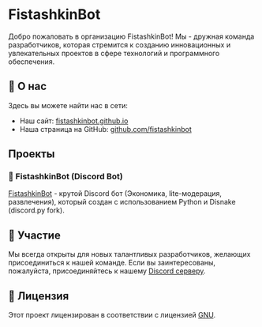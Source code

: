 # FistashkinBot

Добро пожаловать в организацию FistashkinBot! Мы - дружная команда разработчиков, которая стремится к созданию инновационных и увлекательных проектов в сфере технологий и программного обеспечения.

## 🌸 О нас
Здесь вы можете найти нас в сети:
- Наш сайт: [fistashkinbot.github.io](https://fistashkinbot.github.io)
- Наша страница на GitHub: [github.com/fistashkinbot](https://github.com/fistashkinbot)

## Проекты

### 🐒 FistashkinBot (Discord Bot)
[FistashkinBot](https://github.com/fistashkinbot/FistashkinBot-Beta) - крутой Discord бот (Экономика, lite-модерация, развлечения), который создан с использованием Python и Disnake (discord.py fork).

## 🥳 Участие
Мы всегда открыты для новых талантливых разработчиков, желающих присоединиться к нашей команде. Если вы заинтересованы, пожалуйста, присоединяйтесь к нашему [Discord серверу](https://discord.gg/H9XCZSReMj).

## 📝 Лицензия
Этот проект лицензирован в соответствии с лицензией [GNU](LICENSE).

